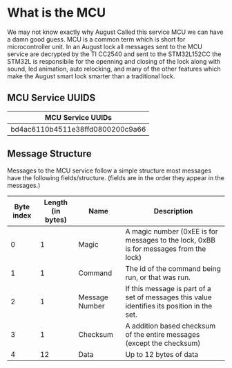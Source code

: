 # What is the MCU

We may not know exactly why August Called this service MCU
we can have a damn good guess. MCU is a common term which
is short for microcontroller unit. In an August lock all
messages sent to the MCU service are decrypted by the
TI CC2540 and sent to the STM32L152CC the STM32L is
responsibile for the openning and closing of the lock along
with sound, led animation, auto relocking, and many of the
other features which make the August smart lock smarter
than a traditional lock.


## MCU Service UUIDS

| MCU Service UUIDs                |
|----------------------------------|
| bd4ac6110b4511e38ffd0800200c9a66 |


## Message Structure

Messages to the MCU service follow a simple structure
most messages have the following fields/structure. (fields
are in the order they appear in the messages.)

| Byte index | Length (in bytes) | Name           | Description                                                                                 |
|------------|-------------------|----------------|---------------------------------------------------------------------------------------------|
| 0          | 1                 | Magic          | A magic number (0xEE is for messages to the lock, 0xBB is for messages from the lock)       |
| 1          | 1                 | Command        | The id of the command being run, or that was run.                                           |
| 2          | 1                 | Message Number | If this message is part of a set of messages this value identifies its position in the set. |
| 3          | 1                 | Checksum       | A addition based checksum of the entire messages (except the checksum)                      |
| 4          | 12                | Data           | Up to 12 bytes of data                                                                      |



